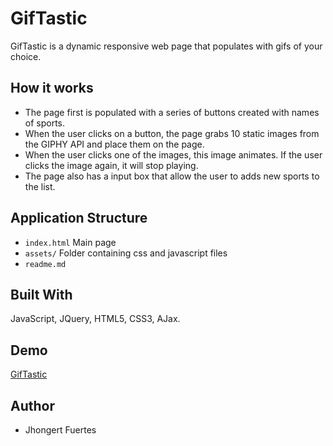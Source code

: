 # GifTastic
GifTastic is a dynamic responsive web page that populates with gifs of your choice.

## How it works
- The page first is populated with a series of buttons created with names of sports.
- When the user clicks on a button, the page grabs 10 static images from the GIPHY API and place them on the page.
- When the user clicks one of the images, this image animates. If the user clicks the image again, it will stop playing.
- The page also has a input box that allow the user to adds new sports to the list.

## Application Structure
- `index.html` Main page
- `assets/` Folder containing css and javascript files
- `readme.md`

## Built With
JavaScript, JQuery, HTML5, CSS3, AJax.

## Demo
 [GifTastic](https://jhongert.github.io/GifTastic/)

## Author
- Jhongert Fuertes
